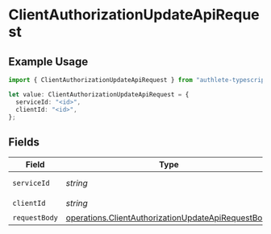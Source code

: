 # ClientAuthorizationUpdateApiRequest

## Example Usage

```typescript
import { ClientAuthorizationUpdateApiRequest } from "authlete-typescript-sdk/models/operations";

let value: ClientAuthorizationUpdateApiRequest = {
  serviceId: "<id>",
  clientId: "<id>",
};
```

## Fields

| Field                                                                                                                    | Type                                                                                                                     | Required                                                                                                                 | Description                                                                                                              |
| ------------------------------------------------------------------------------------------------------------------------ | ------------------------------------------------------------------------------------------------------------------------ | ------------------------------------------------------------------------------------------------------------------------ | ------------------------------------------------------------------------------------------------------------------------ |
| `serviceId`                                                                                                              | *string*                                                                                                                 | :heavy_check_mark:                                                                                                       | A service ID.                                                                                                            |
| `clientId`                                                                                                               | *string*                                                                                                                 | :heavy_check_mark:                                                                                                       | A client ID.<br/>                                                                                                        |
| `requestBody`                                                                                                            | [operations.ClientAuthorizationUpdateApiRequestBody](../../models/operations/clientauthorizationupdateapirequestbody.md) | :heavy_minus_sign:                                                                                                       | N/A                                                                                                                      |